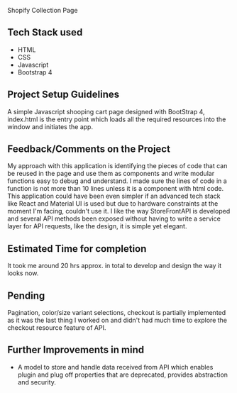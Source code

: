 Shopify Collection Page

## Tech Stack used
* HTML
* CSS
* Javascript
* Bootstrap 4

## Project Setup Guidelines
A simple Javascript shooping cart page designed with BootStrap 4, index.html is the entry point which loads all the required resources into the window and initiates the app.

## Feedback/Comments on the Project
My approach with this application is identifying the pieces of code that can be reused in the page and use them as components and write modular functions easy to debug and understand. I made sure the lines of code in a function is not more than 10 lines unless it is a component with html code. This application could have been even simpler if an advanced tech stack like React and Material UI is used but due to hardware constraints at the moment I'm facing, couldn't use it. I like the way StoreFrontAPI is developed and several API methods been exposed without having to write a service layer for API requests, like the design, it is simple yet elegant.

## Estimated Time for completion
It took me around 20 hrs approx. in total to develop and design the way it looks now.

## Pending
Pagination, color/size variant selections, checkout is partially implemented as it was the last thing I worked on and didn't had much time to explore the checkout resource feature of API.   

## Further Improvements in mind
* A model to store and handle data received from API which enables plugin and plug off properties that are deprecated, provides abstraction and security.
